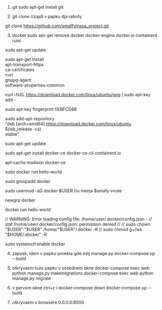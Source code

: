 1. git
sudo apt-get install git

2. git clone
//zajdi v papku dja raboty

git clone https://github.com/smaffy/nasa_project.git

3. docker
sudo apt-get remove docker docker-engine docker.io containerd runc

sudo apt-get update

sudo apt-get install \
    apt-transport-https \
    ca-certificates \
    curl \
    gnupg-agent \
    software-properties-common


curl -fsSL https://download.docker.com/linux/ubuntu/gpg | sudo apt-key add -

sudo apt-key fingerprint 0EBFCD88

sudo add-apt-repository \
   "deb [arch=amd64] https://download.docker.com/linux/ubuntu \
   $(lsb_release -cs) \
   stable"

sudo apt-get update

sudo apt-get install docker-ce docker-ce-cli containerd.io

apt-cache madison docker-ce

sudo docker run hello-world

sudo groupadd docker

sudo usermod -aG docker $USER
//u menja $smafy vrode

newgrp docker

docker run hello-world

// WARNING: Error loading config file: /home/user/.docker/config.json -
// stat /home/user/.docker/config.json: permission denied
//
// sudo chown "$USER":"$USER" /home/"$USER"/.docker -R
// sudo chmod g+rwx "$HOME/.docker" -R

sudo systemctl enable docker


4. zapusk, idem v papku proekta gde estj manage.py
docker-compose up --build

5. otkryvaem tuze papku v sosednem okne
docker-compose exec web python manage.py makemigrations
docker-compose exec web python manage.py migrate

6. v pervom okne ctrl+c i
docker-compose down
docker-compose up --build

7. otkryvaem v browsere
0.0.0.0:8000

